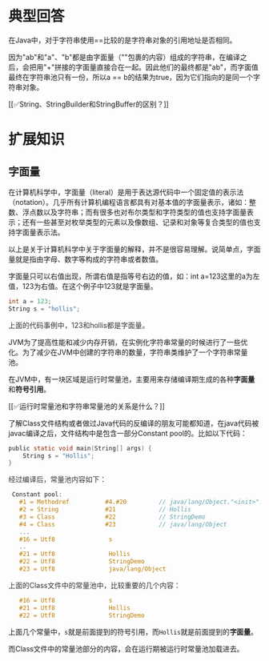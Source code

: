 # 典型回答


在Java中，对于字符串使用==比较的是字符串对象的引用地址是否相同。



因为"ab"和"a"、"b"都是由字面量（""包裹的内容）组成的字符串，在编译之后，会把用"+"拼接的字面量直接合在一起。因此他们的最终都是"ab"，而字面值最终在字符串池只有一份，所以a == b的结果为true，因为它们指向的是同一个字符串对象。



[[✅String、StringBuilder和StringBuffer的区别？]]



# 扩展知识


## 字面量


在计算机科学中，字面量（literal）是用于表达源代码中一个固定值的表示法（notation）。几乎所有计算机编程语言都具有对基本值的字面量表示，诸如：整数、浮点数以及字符串；而有很多也对布尔类型和字符类型的值也支持字面量表示；还有一些甚至对枚举类型的元素以及像数组、记录和对象等复合类型的值也支持字面量表示法。



以上是关于计算机科学中关于字面量的解释，并不是很容易理解。说简单点，字面量就是指由字母、数字等构成的字符串或者数值。



字面量只可以右值出现，所谓右值是指等号右边的值，如：int a=123这里的a为左值，123为右值。在这个例子中123就是字面量。



```c
int a = 123;
String s = "hollis";
```



<font style="color:rgb(51, 51, 51);">上面的代码事例中，123和hollis都是字面量。</font>



JVM为了提高性能和减少内存开销，在实例化字符串常量的时候进行了一些优化。为了减少在JVM中创建的字符串的数量，字符串类维护了一个字符串常量池。



在JVM中，有一块区域是运行时常量池，主要用来存储编译期生成的各种**字面量**和**符号引用**。



[[✅运行时常量池和字符串常量池的关系是什么？]]



了解Class文件结构或者做过Java代码的反编译的朋友可能都知道，在java代码被javac编译之后，文件结构中是包含一部分Constant pool的。比如以下代码：



```c
public static void main(String[] args) {
    String s = "Hollis";
}
```



<font style="color:rgb(51, 51, 51);">经过编译后，常量池内容如下：</font>

<font style="color:rgb(51, 51, 51);"></font>

```c
 Constant pool:
   #1 = Methodref          #4.#20         // java/lang/Object."<init>":()V
   #2 = String             #21            // Hollis
   #3 = Class              #22            // StringDemo
   #4 = Class              #23            // java/lang/Object
   ...
   #16 = Utf8               s
   ..
   #21 = Utf8               Hollis
   #22 = Utf8               StringDemo
   #23 = Utf8               java/lang/Object
```



<font style="color:rgb(51, 51, 51);">上面的Class文件中的常量池中，比较重要的几个内容：</font>

<font style="color:rgb(51, 51, 51);"></font>

```c
   #16 = Utf8               s
   #21 = Utf8               Hollis
   #22 = Utf8               StringDemo
```



上面几个常量中，`s`就是前面提到的符号引用，而`Hollis`就是前面提到的**字面量**。



而Class文件中的常量池部分的内容，会在运行期被运行时常量池加载进去。






